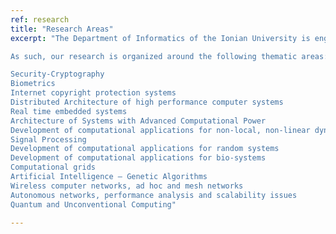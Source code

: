 ```yaml
---
ref: research
title: "Research Areas"
excerpt: "The Department of Informatics of the Ionian University is engaged in leading research that spans the theoretical and applied. The department’s research activities are orientated towards the development of novel applications in the research areas of Information Systems and Humanistic Informatics.

As such, our research is organized around the following thematic areas:

Security-Cryptography
Biometrics
Internet copyright protection systems
Distributed Architecture of high performance computer systems
Real time embedded systems
Architecture of Systems with Advanced Computational Power
Development of computational applications for non-local, non-linear dynamic systems
Signal Processing
Development of computational applications for random systems
Development of computational applications for bio-systems
Computational grids
Artificial Intelligence – Genetic Algorithms
Wireless computer networks, ad hoc and mesh networks
Autonomous networks, performance analysis and scalability issues
Quantum and Unconventional Computing"

---
```

